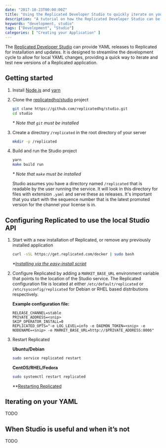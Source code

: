 ```yaml
---
date: "2017-10-23T00:00:00Z"
title: "Using the Replicated Developer Studio to quickly iterate on your YAML"
description: "A tutorial on how the Replicated Developer Studio can be integrated into your Replicated development workflow."
keywords: "development, studio"
tags: ["Development", "Studio"]
categories: [ "Creating your Application" ]
---
```


The [Replicated Developer Studio](https://github.com/replicatedhq/studio) can provide YAML releases to Replicated for installation and updates. It is designed to streamline the development cycle to allow for local YAML changes, providing a quick way to iterate and test new versions of a Replicated application.

## Getting started

1. Install [Node.js](https://nodejs.org/en/download/package-manager/) and [yarn](https://yarnpkg.com/lang/en/docs/install/)

1. Clone the [replicatedhq/studio](https://github.com/replicatedhq/studio) project

   ```bash
   git clone https://github.com/replicatedhq/studio.git
   cd studio
   ```
   
   *\* Note that `git` must be installed*

1. Create a directory `/replicated` in the root directory of your server

   ```bash
   mkdir -p /replicated
   ```

1. Build and run the Studio project

   ```bash
   yarn
   make build run
   ```
   
   *\* Note that `make` must be installed*

   Studio assumes you have a directory named `/replicated` that is readable by the user running the service. It will look in this directory for files with extension `.yaml` and serve these as releases. It's important that you start with the sequence number that is the latest promoted version for the channel your license is in.

## Configuring Replicated to use the local Studio API

1. Start with a new installation of Replicated, or remove any previously installed application

   ```bash
   curl -sSL https://get.replicated.com/docker | sudo bash
   ```

   *\*[Installing via the easy-install script](/docs/distributing-an-application/installing-via-script/#basic-install)*

1. Configure Replicated by adding a `MARKET_BASE_URL` environment variable that points to the location of the Studio service. The Replicated configuration file is located at either `/etc/default/replicated` or `/etc/sysconfig/replicated` for Debian or RHEL based distributions respectively.

   **Example configuration file:**
   ```
   RELEASE_CHANNEL=stable
   PRIVATE_ADDRESS=<snip>
   SKIP_OPERATOR_INSTALL=0
   REPLICATED_OPTS="-e LOG_LEVEL=info -e DAEMON_TOKEN=<snip> -e NODENAME=<snip> -e MARKET_BASE_URL=http://$PRIVATE_ADDRESS:8006"
   ```
   
1. Restart Replicated

   **Ubuntu/Debian**
   ```bash
   sudo service replicated restart
   ```
   
   **CentOS/RHEL/Fedora**
   ```bash
   sudo systemctl restart replicated
   ```
   
   *\*[Restarting Replicated](/docs/distributing-an-application/installing-via-script/#restarting-replicated)

## Iterating on your YAML

TODO

## When Studio is useful and when it’s not

TODO
